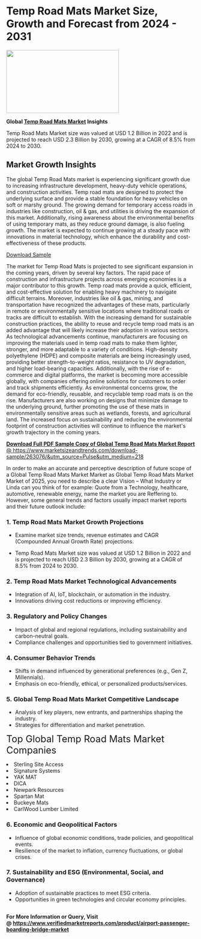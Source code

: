 <H1>Temp Road Mats Market Size, Growth and Forecast from 2024 - 2031</H1><img class="aligncenter size-medium wp-image-584254" src="https://thirdeyenews.in/wp-content/uploads/2024/09/Global-Market-Research-300x168.jpeg" alt="" width="300" height="168" /><p><strong>Global&nbsp;<a href="https://www.marketsizeandtrends.com/download-sample/263076/&amp;utm_source=Pulse&amp;utm_medium=218">Temp Road Mats Market</a> Insights</strong></p><p>Temp Road Mats Market size was valued at USD 1.2 Billion in 2022 and is projected to reach USD 2.3 Billion by 2030, growing at a CAGR of 8.5% from 2024 to 2030.</p><p><h2>Market Growth Insights</h2> <p>The global Temp Road Mats market is experiencing significant growth due to increasing infrastructure development, heavy-duty vehicle operations, and construction activities. Temp road mats are designed to protect the underlying surface and provide a stable foundation for heavy vehicles on soft or marshy ground. The growing demand for temporary access roads in industries like construction, oil & gas, and utilities is driving the expansion of this market. Additionally, rising awareness about the environmental benefits of using temporary mats, as they reduce ground damage, is also fueling growth. The market is expected to continue growing at a steady pace with innovations in material technology, which enhance the durability and cost-effectiveness of these products.</p> <p><a href="#">Download Sample</a></p> <p>The market for Temp Road Mats is projected to see significant expansion in the coming years, driven by several key factors. The rapid pace of construction and infrastructure projects across emerging economies is a major contributor to this growth. Temp road mats provide a quick, efficient, and cost-effective solution for enabling heavy machinery to navigate difficult terrains. Moreover, industries like oil & gas, mining, and transportation have recognized the advantages of these mats, particularly in remote or environmentally sensitive locations where traditional roads or tracks are difficult to establish. With the increasing demand for sustainable construction practices, the ability to reuse and recycle temp road mats is an added advantage that will likely increase their adoption in various sectors. As technological advancements continue, manufacturers are focusing on improving the materials used in temp road mats to make them lighter, stronger, and more adaptable to a variety of conditions. High-density polyethylene (HDPE) and composite materials are being increasingly used, providing better strength-to-weight ratios, resistance to UV degradation, and higher load-bearing capacities. Additionally, with the rise of e-commerce and digital platforms, the market is becoming more accessible globally, with companies offering online solutions for customers to order and track shipments efficiently. As environmental concerns grow, the demand for eco-friendly, reusable, and recyclable temp road mats is on the rise. Manufacturers are also working on designs that minimize damage to the underlying ground, further promoting the use of these mats in environmentally sensitive areas such as wetlands, forests, and agricultural land. The increased focus on sustainability and reducing the environmental footprint of construction activities will continue to influence the market's growth trajectory in the coming years. <p><a href="#"></p><p><span class=""><strong>Download Full PDF Sample Copy of Global Temp Road Mats Market Report</strong> @ <a href="https://www.marketsizeandtrends.com/download-sample/263076/&amp;utm_source=Pulse&amp;utm_medium=218" target="_blank">https://www.marketsizeandtrends.com/download-sample/263076/&amp;utm_source=Pulse&amp;utm_medium=218</a></span></p><p>In order to make an accurate and perceptive description of future scope of a Global&nbsp;Temp Road Mats Market Market as Global&nbsp;Temp Road Mats Market Market of 2025, you need to describe a clear Vision &ndash; What Industry or Linda can you think of for example: Quote from a Technology, healthcare, automotive, renewable energy, name the market you are Reffering to. However, some general trends and factors usually impact market reports and their future outlook include:</p><h3>1.&nbsp;<strong>Temp Road Mats Market Growth Projections</strong></h3><ul><li>Examine market size trends, revenue estimates and CAGR (Compounded Annual Growth Rate) projections.</li><li><p>Temp Road Mats Market size was valued at USD 1.2 Billion in 2022 and is projected to reach USD 2.3 Billion by 2030, growing at a CAGR of 8.5% from 2024 to 2030.</p></li></ul><h3>2.&nbsp;<strong>Temp Road Mats Market Technological Advancements</strong></h3><ul><li>Integration of AI, IoT, blockchain, or automation in the industry.</li><li>Innovations driving cost reductions or improving efficiency.</li></ul><h3>3.&nbsp;<strong>Regulatory and Policy Changes</strong></h3><ul><li>Impact of global and regional regulations, including sustainability and carbon-neutral goals.</li><li>Compliance challenges and opportunities tied to government initiatives.</li></ul><h3>4.&nbsp;<strong>Consumer Behavior Trends</strong></h3><ul><li>Shifts in demand influenced by generational preferences (e.g., Gen Z, Millennials).</li><li>Emphasis on eco-friendly, ethical, or personalized products/services.</li></ul><h3>5.&nbsp;<strong>Global Temp Road Mats Market Competitive Landscape</strong></h3><ul><li>Analysis of key players, new entrants, and partnerships shaping the industry.</li><li>Strategies for differentiation and market penetration.</li></ul><p data-pm-slice="1 1 []"><span style="color: inherit; font-family: inherit; font-size: 25px;">Top Global Temp Road Mats Market Companies</span></p><div class="" data-test-id=""><p><li>Sterling Site Access</li><li> Signature Systems</li><li> YAK MAT</li><li> DICA</li><li> Newpark Resources</li><li> Spartan Mat</li><li> Buckeye Mats</li><li> CarlWood Lumber Limited</li></p></div><h3>6.&nbsp;<strong>Economic and Geopolitical Factors</strong></h3><ul><li>Influence of global economic conditions, trade policies, and geopolitical events.</li><li>Resilience of the market to inflation, currency fluctuations, or global crises.</li></ul><h3>7.&nbsp;<strong>Sustainability and ESG (Environmental, Social, and Governance)</strong></h3><ul><li>Adoption of sustainable practices to meet ESG criteria.</li><li>Opportunities in green technologies and circular economy principles.</li></ul><h2><strong style="font-size: 14px;">For More Information or Query, Visit @&nbsp;</strong><a style="background-color: #ffffff; font-size: 14px;" href="https://www.marketsizeandtrends.com/report/temp-road-mats-market/" target="_blank">https://www.verifiedmarketreports.com/product/airport-passenger-boarding-bridge-market</a></h2>
